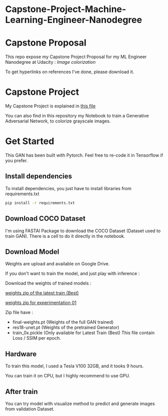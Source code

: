# Capstone-Project-Machine-Learning-Engineer-Nanodegree


# Capstone Proposal
This repo expose my Capstone Project Proposal for my ML Engineer Nanodegree at Udacity : *Image colorization*

To get hyperlinks on references I've done, please download it.

# Capstone Project

My Capstone Project is explained in [this file](https://github.com/MaxGdr/Capstone-Project-Machine-Learning-Engineer-Nanodegree/blob/main/Capstone%20Project%20-%20Image%20Colorization.pdf
)

You can also find in this repository my Notebook to train a Generative Adversarial Network, to colorize grayscale images.

# Get Started 

This GAN has been built with Pytorch. Feel free to re-code it in Tensorflow if you prefer. 

## Install dependencies

To install dependencies, you just have to install libraries from requirements.txt

```bat
pip install -r requirements.txt
```

## Download COCO Dataset

I'm using FASTAI Package to download the COCO Dataset (Dataset used to train GAN).
There is a cell to do it directly in the notebook.

## Download Model 

Weights are upload and available on Google Drive.

If you don't want to train the model, and just play with inference :

Download the weights of trained models : 

[weights zip of the latest train (Best)](https://drive.google.com/uc?id=1FWGVilTO8DOWC9yDPQYeNx5rnaXG_Iw-&export=download)

[weights zip for experimentation 01](https://drive.google.com/uc?export=download&confirm=CDIp&id=1uexevb6_9VgZcO7hrPJMfjCEWxu-mo06)

Zip file have : 
- final-weights.pt (Weights of the full GAN trained)
- res18-unet.pt (Weights of the pretrained Generator)
- train_0x.pickle (Only available for Latest Train (Best) This file contain Loss / SSIM per epoch.

## Hardware

To train this model, I used a Tesla V100 32GB, and it tooks 9 hours. 

You can train it on CPU, but I highly recommend to use GPU.

## After train

You can try model with visualize method to predict and generate images from validation Dataset.
